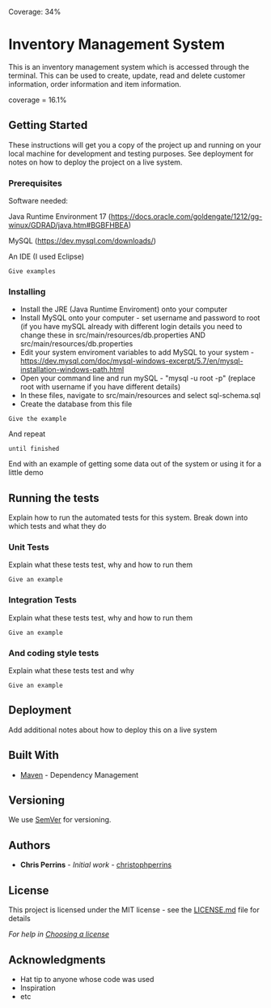 Coverage: 34%
# Inventory Management System

This is an inventory management system which is accessed through the terminal. This can be used to create, update, read and delete customer information, order information and item information.

coverage = 16.1%

## Getting Started

These instructions will get you a copy of the project up and running on your local machine for development and testing purposes. See deployment for notes on how to deploy the project on a live system.

### Prerequisites

Software needed:

Java Runtime Environment 17 (https://docs.oracle.com/goldengate/1212/gg-winux/GDRAD/java.htm#BGBFHBEA)

MySQL (https://dev.mysql.com/downloads/)

An IDE (I used Eclipse)


```
Give examples
```

### Installing

- Install the JRE (Java Runtime Enviroment) onto your computer
- Install MySQL onto your computer - set username and password to root (if you have mySQL already with different login details you need to change these in src/main/resources/db.properties AND src/main/resources/db.properties
- Edit your system enviroment variables to add MySQL to your system - https://dev.mysql.com/doc/mysql-windows-excerpt/5.7/en/mysql-installation-windows-path.html
- Open your command line and run mySQL - "mysql -u root -p" (replace root with username if you have different details)
- In these files, navigate to src/main/resources and select sql-schema.sql
- Create the database from this file

```
Give the example
```

And repeat

```
until finished
```

End with an example of getting some data out of the system or using it for a little demo

## Running the tests

Explain how to run the automated tests for this system. Break down into which tests and what they do

### Unit Tests 

Explain what these tests test, why and how to run them

```
Give an example
```

### Integration Tests 
Explain what these tests test, why and how to run them

```
Give an example
```

### And coding style tests

Explain what these tests test and why

```
Give an example
```

## Deployment

Add additional notes about how to deploy this on a live system

## Built With

* [Maven](https://maven.apache.org/) - Dependency Management

## Versioning

We use [SemVer](http://semver.org/) for versioning.

## Authors

* **Chris Perrins** - *Initial work* - [christophperrins](https://github.com/christophperrins)

## License

This project is licensed under the MIT license - see the [LICENSE.md](LICENSE.md) file for details 

*For help in [Choosing a license](https://choosealicense.com/)*

## Acknowledgments

* Hat tip to anyone whose code was used
* Inspiration
* etc

